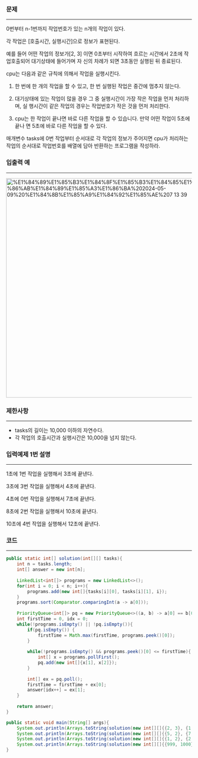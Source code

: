 ### 문제

---

0번부터 n-1번까지 작업번호가 있는 n개의 작업이 있다.

각 작업은 [호출시간, 실행시간]으로 정보가 표현된다.

예를 들어 어떤 작업의 정보가[2, 3] 이면 0초부터 시작하여 흐르는 시간에서 2초에 작업호출되어 대기상태에 들어가며 자 신의 차례가 되면 3초동안 실행된 뒤 종료된다.

cpu는 다음과 같은 규칙에 의해서 작업을 실행시킨다.

1) 한 번에 한 개의 작업을 할 수 있고, 한 번 실행된 작업은 중간에 멈추지 않는다.

2) 대기상태에 있는 작업이 많을 경우 그 중 실행시간이 가장 작은 작업을 먼저 처리하며, 실 행시간이 같은 작업의 경우는 작업번호가 작은 것을 먼저 처리한다.

3) cpu는 한 작업이 끝나면 바로 다른 작업을 할 수 있습니다. 만약 어떤 작업이 5초에 끝나 면 5초에 바로 다른 작업을 할 수 있다.

매개변수 tasks에 0번 작업부터 순서대로 각 작업의 정보가 주어지면 cpu가 처리하는 작업의 순서대로 작업번호를 배열에 담아 반환하는 프로그램을 작성하라.

### 입출력 예

---

<img width="596" alt="%E1%84%89%E1%85%B3%E1%84%8F%E1%85%B3%E1%84%85%E1%85%B5%E1%86%AB%E1%84%89%E1%85%A3%E1%86%BA%202024-05-09%20%E1%84%8B%E1%85%A9%E1%84%92%E1%85%AE%207 13 39" src="https://github.com/runtime-zer0/goorrrng/assets/147473025/f2ca4736-8ddc-476b-814b-374dbcae19bb">

### 제한사항

---

- tasks의 길이는 10,000 이하의 자연수다.
- 각 작업의 호출시간과 실행시간은 10,000을 넘지 않는다.

### 입력예제 1번 설명

---

1초에 1번 작업을 실행해서 3초에 끝낸다.

3초에 3번 작업을 실행해서 4초에 끝낸다.

4초에 0번 작업을 실행해서 7초에 끝낸다.

8초에 2번 작업을 실행해서 10초에 끝낸다.

10초에 4번 작업을 실행해서 12초에 끝낸다.

### 코드

---

```java
public static int[] solution(int[][] tasks){
    int n = tasks.length;
    int[] answer = new int[n];
    
    LinkedList<int[]> programs = new LinkedList<>();
    for(int i = 0; i < n; i++){
        programs.add(new int[]{tasks[i][0], tasks[i][1], i});
    }
    programs.sort(Comparator.comparingInt(a -> a[0]));
    
    PriorityQueue<int[]> pq = new PriorityQueue<>((a, b) -> a[0] == b[0] ? a[1] - b[1] : a[0] - b[0]);
    int firstTime = 0, idx = 0;
    while(!programs.isEmpty() || !pq.isEmpty()){
        if(pq.isEmpty()) {
            firstTime = Math.max(firstTime, programs.peek()[0]);
        }
        
        while(!programs.isEmpty() && programs.peek()[0] <= firstTime){
            int[] x = programs.pollFirst();
            pq.add(new int[]{x[1], x[2]});
        }
        
        int[] ex = pq.poll();
        firstTime = firstTime + ex[0];
        answer[idx++] = ex[1];
    }
    
    return answer;
}

public static void main(String[] args){
    System.out.println(Arrays.toString(solution(new int[][]{{2, 3}, {1, 2}, {8, 2}, {3, 1}, {10, 2}})));
    System.out.println(Arrays.toString(solution(new int[][]{{5, 2}, {7, 3}, {1, 3}, {1, 5}, {2, 2}, {1, 1}})));
    System.out.println(Arrays.toString(solution(new int[][]{{1, 2}, {2, 3}, {1, 3}, {3, 3}, {8, 2}, {1, 5}, {2, 2}, {1, 1}})));
    System.out.println(Arrays.toString(solution(new int[][]{{999, 1000}, {996, 1000}, {998, 1000}, {999, 7}})));
}
```